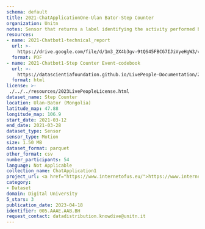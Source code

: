 ```yaml
---
schema: default
title: 2021-ChatApplicationOne-Ulan Bator-Step Counter
organization: Unitn
notes: Sensor that returns a label identifying the activity performed by the user, accurately detected using low power signals from multiple sensors in the device. This is achieved using Google’s Activity Recognition API. Possible activities are; still, in_vehicle, on_bycicle, on_foot, running, tilting, walking. The dataset was collected as part of the WeNet project, a Horizon 2020 funded project that aims at developing a diversity-aware, machine-mediated paradigm for social interactions.
resources:
- name: 2021-Chatbot1-technical_report
  url: >-
    https://drive.google.com/file/d/1m3_2X4b3gv-9tQS45FBCG7IJiVyeHgW3/view?usp=sharing
  format: PDF
- name: 2021-Chatbot1-Step Counter Event-codebook
  url: >-
    https://datascientiafoundation.github.io/LivePeople-Documentation/2021-Chatbot1/2021_CH1_stepcounterevent.html
  format: html
license: >-
 ./../../resources/2023LivePeopleLicense.html
dataset_name: Step Counter
location: Ulan-Bator (Mongolia)
latitude_map: 47.88
longitude_map: 106.9
start_date: 2021-03-12
end_date: 2021-03-28
dataset_type: Sensor
sensor_type: Motion
size: 1.50 MB
dataset_format: parquet
other_format: csv
number_participants: 54
language: Not Applicable
collection_name: ChatApplication1
project_url: <a href="https://www.internetofus.eu/">https://www.internetofus.eu/</a>
category:
- Dataset
domain: Digital University
5_stars: 3
publication_date: 2023-04-18
identifier: 005.AAAE.AAB.BH
request_contact: datadistribution.knowdive@unitn.it
---
```



